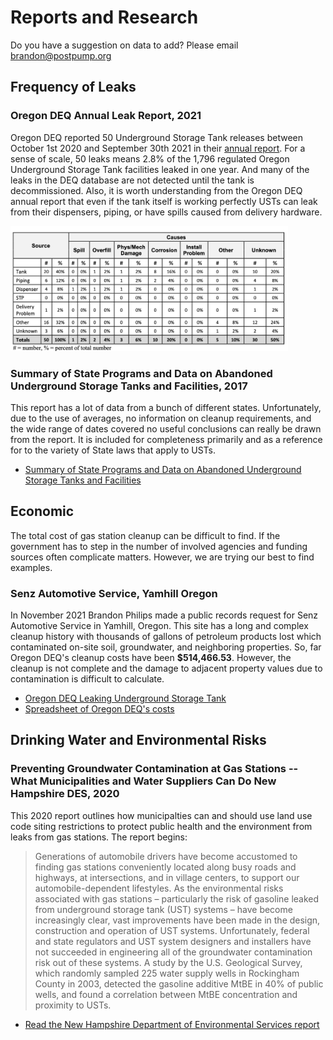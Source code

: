 # Reports and Research

Do you have a suggestion on data to add? Please email [brandon@postpump.org](mailto:brandon@postpump.org)

## Frequency of Leaks

### Oregon DEQ Annual Leak Report, 2021

Oregon DEQ reported 50 Underground Storage Tank releases between October 1st 2020 and September 30th 2021 in their [annual report](/assets/docs/oregon/oregon-deq-2021-ust-report.pdf). For a sense of scale, 50 leaks means 2.8% of the 1,796 regulated Oregon Underground Storage Tank facilities leaked in one year. And many of the leaks in the DEQ database are not detected until the tank is decommissioned. Also, it is worth understanding from the Oregon DEQ annual report that even if the tank itself is working perfectly USTs can leak from their dispensers, piping, or have spills caused from delivery hardware.

<a href="/assets/img/ust-spill-causes.png"><img src="/assets/img/ust-spill-causes.png" height="200" /></a>

### Summary of State Programs and Data on Abandoned Underground Storage Tanks and Facilities, 2017

This report has a lot of data from a bunch of different states. Unfortunately, due to the use of averages, no information on cleanup requirements, and the wide range of dates covered no useful conclusions can really be drawn from the report. It is included for completeness primarily and as a reference for to the variety of State laws that apply to USTs.

- [Summary of State Programs and Data on Abandoned Underground Storage Tanks and Facilities](https://astswmo.org/summary-of-state-programs-and-data-on-abandoned-underground-storage-tanks-and-facilities/#)

## Economic 

The total cost of gas station cleanup can be difficult to find. If the government has to step in the number of involved agencies and funding sources often complicate matters. However, we are trying our best to find examples.

### Senz Automotive Service, Yamhill Oregon


In November 2021 Brandon Philips made a public records request for Senz Automotive Service in Yamhill, Oregon. This site has a long and complex cleanup history with thousands of gallons of petroleum products lost which contaminated on-site soil, groundwater, and neighboring properties. So, far Oregon DEQ's cleanup costs have been **$514,466.53**. However, the cleanup is not complete and the damage to adjacent property values due to contamination is difficult to calculate. 

- [Oregon DEQ Leaking Underground Storage Tank](https://www.deq.state.or.us/WebDocs/Forms/Output/LustOutput.aspx?SourceId=2053&SourceIdType=10)
- [Spreadsheet of Oregon DEQ's costs](/reports/2021-oregon-deq-senz-auto-2001-2021.xlsx)

## Drinking Water and Environmental Risks

### Preventing Groundwater Contamination at Gas Stations -- What Municipalities and Water Suppliers Can Do New Hampshire DES, 2020

This 2020 report outlines how municipalties can and should use land use code siting restrictions to protect public health and the environment from leaks from gas stations. The report begins:

> Generations of automobile drivers have become accustomed to finding gas stations conveniently located along busy roads and highways, at intersections, and in village centers, to support our automobile-dependent lifestyles. As the environmental risks associated with gas stations – particularly the risk of gasoline leaked from underground storage tank (UST) systems – have become increasingly clear, vast improvements have been made in the design, construction and operation of UST systems. Unfortunately, federal and state regulators and UST system designers and installers have not succeeded in engineering all of the groundwater contamination risk out of these systems. A study by the U.S. Geological Survey, which randomly sampled 225 water supply wells in Rockingham County in 2003, detected the gasoline additive MtBE in 40% of public wells, and found a correlation between MtBE concentration and proximity to USTs.

- [Read the New Hampshire Department of Environmental Services report](https://www.des.nh.gov/sites/g/files/ehbemt341/files/documents/2020-01/dwgb-22-20.pdf)